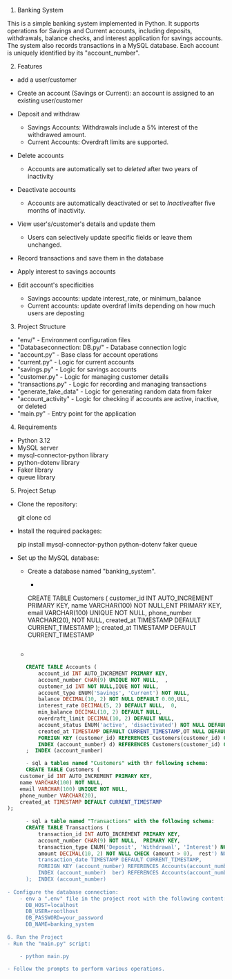1. Banking System

This is a simple banking system implemented in Python. It supports operations for Savings and Current accounts, including deposits, withdrawals, balance checks, and interest application for savings accounts. The system also records transactions in a MySQL database. Each account is uniquely identified by its "account_number".

2. Features
- add a user/customer
- Create an account (Savings or Current): an account is assigned to an existing user/customer
- Deposit and withdraw
  - Savings Accounts: Withdrawals include a 5% interest of the withdrawed amount.
  - Current Accounts: Overdraft limits are supported.

- Delete accounts
  - Accounts are automatically set to *deleted* after two years of inactivity  

- Deactivate accounts
  - Accounts are automatically deactivated or set to *Inactive*after five months of inactivity.
- View user's/customer's details and update them

  - Users can selectively update specific fields or leave them unchanged.
- Record transactions and save them in the database
- Apply interest to savings accounts
- Edit account's specificities
   - Savings accounts: update interest_rate, or minimum_balance
   - Current accounts: update overdraf limits depending on how much users are deposting

3. Project Structure
- "env/" - Environment configuration files
- "Databaseconnection: DB.py/" - Database connection logic
- "account.py" - Base class for account operations
- "current.py" - Logic for current accounts
- "savings.py" - Logic for savings accounts
- "customer.py" - Logic for managing customer details
- "transactions.py" - Logic for recording and managing transactions
- "generate_fake_data" - Logic for generating random data from faker
- "account_activity" - Logic for checking if accounts are active, inactive, or deleted
- "main.py" - Entry point for the application

4. Requirements

- Python 3.12
- MySQL server
- mysql-connector-python library
- python-dotenv library
- Faker library
- queue library

5. Project Setup

- Clone the repository:

    git clone <repository-url>
    cd <repository-directory>


- Install the required packages:
  
    pip install mysql-connector-python python-dotenv faker queue


- Set up the MySQL database:
    - Create a database named "banking_system".
    
      - ```sql a table named "Customers" with the following schema:
      CREATE TABLE Customers (
          customer_id INT AUTO_INCREMENT PRIMARY KEY,
          name VARCHAR(100) NOT NULL,ENT PRIMARY KEY,
          email VARCHAR(100) UNIQUE NOT NULL,
          phone_number VARCHAR(20), NOT NULL,
          created_at TIMESTAMP DEFAULT CURRENT_TIMESTAMP
      );  created_at TIMESTAMP DEFAULT CURRENT_TIMESTAMP
      ```
      ```
    - 
```sql a table named "Accounts" with the following schema:
      CREATE TABLE Accounts (
          account_id INT AUTO_INCREMENT PRIMARY KEY,  
          account_number CHAR(9) UNIQUE NOT NULL,  ,  
          customer_id INT NOT NULL,IQUE NOT NULL,  
          account_type ENUM('Savings', 'Current') NOT NULL,
          balance DECIMAL(10, 2) NOT NULL DEFAULT 0.00,ULL,
          interest_rate DECIMAL(5, 2) DEFAULT NULL,  0,
          min_balance DECIMAL(10, 2) DEFAULT NULL,   
          overdraft_limit DECIMAL(10, 2) DEFAULT NULL, 
          account_status ENUM('active', 'disactivated') NOT NULL DEFAULT 'active', -- Indicates the account status
          created_at TIMESTAMP DEFAULT CURRENT_TIMESTAMP,OT NULL DEFAULT 'active', -- Indicates the account status
          FOREIGN KEY (customer_id) REFERENCES Customers(customer_id) ON DELETE CASCADE,
          INDEX (account_number) d) REFERENCES Customers(customer_id) ON DELETE CASCADE,
      ;  INDEX (account_number) 

      - sql a tables named "Customers" with thr following schema:
      CREATE TABLE Customers (
    customer_id INT AUTO_INCREMENT PRIMARY KEY,
    name VARCHAR(100) NOT NULL,
    email VARCHAR(100) UNIQUE NOT NULL,
    phone_number VARCHAR(20),
    created_at TIMESTAMP DEFAULT CURRENT_TIMESTAMP
);
      
      - sql a table named "Transactions" with the following schema:
      CREATE TABLE Transactions (
          transaction_id INT AUTO_INCREMENT PRIMARY KEY,
          account_number CHAR(9) NOT NULL,  PRIMARY KEY,
          transaction_type ENUM('Deposit', 'Withdrawal', 'Interest') NOT NULL,
          amount DECIMAL(10, 2) NOT NULL CHECK (amount > 0),  rest') NOT NULL,
          transaction_date TIMESTAMP DEFAULT CURRENT_TIMESTAMP,
          FOREIGN KEY (account_number) REFERENCES Accounts(account_number) ON DELETE CASCADE,
          INDEX (account_number)  ber) REFERENCES Accounts(account_number) ON DELETE CASCADE,
      );  INDEX (account_number)  
     
- Configure the database connection:
    - env a ".env" file in the project root with the following content:
      DB_HOST=localhost
      DB_USER=rootlhost
      DB_PASSWORD=your_password
      DB_NAME=banking_system
     
6. Run the Project
- Run the "main.py" script:

    - python main.py
    
- Follow the prompts to perform various operations.
